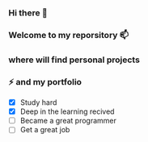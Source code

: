 ### Hi there 👋
### Welcome to my reporsitory 📫
### where will find personal projects
### ⚡ and my portfolio 

<!--
**MasterOf-None/MasterOf-None** is a ✨ _special_ ✨ repository because its `README.md` (this file) appears on your GitHub profile.

Here are some ideas to get you started:

- 🔭 I’m currently working on ...
- 🌱 I’m currently learning ...
- 👯 I’m looking to collaborate on ...
- 🤔 I’m looking for help with ...
- 💬 Ask me about ...
- 📫 How to reach me: ...
- 😄 Pronouns: ...
- ⚡ Fun fact: ...
-->

* [x] Study hard
* [x] Deep in the learning recived
* [ ] Became a great programmer
* [ ] Get a great job

